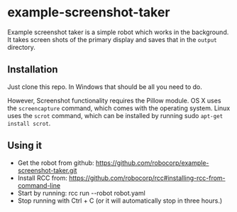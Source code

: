 # example-screenshot-taker

Example screenshot taker is a simple robot which works in the background. It takes screen shots of the primary display and saves that in the `output` directory.

## Installation

Just clone this repo. In Windows that should be all you need to do. 

However, Screenshot functionality requires the Pillow module. OS X uses the `screencapture` command, which comes with the operating system. Linux uses the `scrot` command, which can be installed by running sudo `apt-get install scrot`.

## Using it

 - Get the robot from github: https://github.com/robocorp/example-screenshot-taker.git
 - Install RCC from: https://github.com/robocorp/rcc#installing-rcc-from-command-line
 - Start by running: rcc run --robot robot.yaml
 - Stop running with Ctrl + C (or it will automatically stop in three hours.)